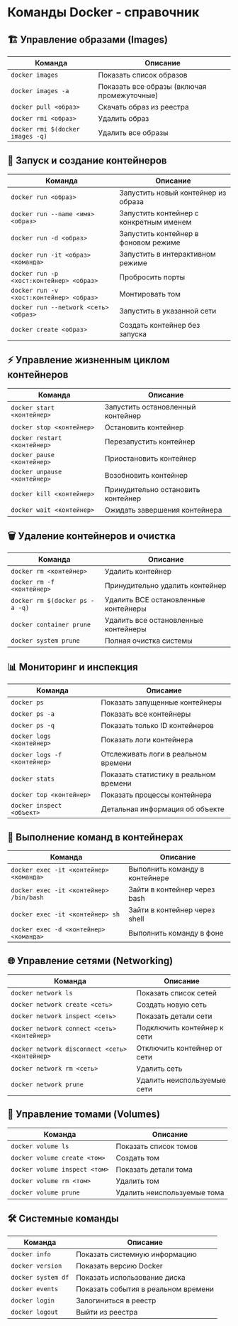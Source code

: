# Команды Docker - справочник

## 🏗️ Управление образами (Images)

| Команда | Описание |
|---------|----------|
| `docker images` | Показать список образов |
| `docker images -a` | Показать все образы (включая промежуточные) |
| `docker pull <образ>` | Скачать образ из реестра |
| `docker rmi <образ>` | Удалить образ |
| `docker rmi $(docker images -q)` | Удалить все образы |

## 🚀 Запуск и создание контейнеров

| Команда | Описание |
|---------|----------|
| `docker run <образ>` | Запустить новый контейнер из образа |
| `docker run --name <имя> <образ>` | Запустить контейнер с конкретным именем |
| `docker run -d <образ>` | Запустить контейнер в фоновом режиме |
| `docker run -it <образ> <команда>` | Запустить в интерактивном режиме |
| `docker run -p <хост:контейнер> <образ>` | Пробросить порты |
| `docker run -v <хост:контейнер> <образ>` | Монтировать том |
| `docker run --network <сеть> <образ>` | Запустить в указанной сети |
| `docker create <образ>` | Создать контейнер без запуска |

## ⚡ Управление жизненным циклом контейнеров

| Команда | Описание |
|---------|----------|
| `docker start <контейнер>` | Запустить остановленный контейнер |
| `docker stop <контейнер>` | Остановить контейнер |
| `docker restart <контейнер>` | Перезапустить контейнер |
| `docker pause <контейнер>` | Приостановить контейнер |
| `docker unpause <контейнер>` | Возобновить контейнер |
| `docker kill <контейнер>` | Принудительно остановить контейнер |
| `docker wait <контейнер>` | Ожидать завершения контейнера |

## 🗑️ Удаление контейнеров и очистка

| Команда | Описание |
|---------|----------|
| `docker rm <контейнер>` | Удалить контейнер |
| `docker rm -f <контейнер>` | Принудительно удалить контейнер |
| `docker rm $(docker ps -a -q)` | Удалить ВСЕ остановленные контейнеры |
| `docker container prune` | Удалить все остановленные контейнеры |
| `docker system prune` | Полная очистка системы |

## 📊 Мониторинг и инспекция

| Команда | Описание |
|---------|----------|
| `docker ps` | Показать запущенные контейнеры |
| `docker ps -a` | Показать все контейнеры |
| `docker ps -q` | Показать только ID контейнеров |
| `docker logs <контейнер>` | Показать логи контейнера |
| `docker logs -f <контейнер>` | Отслеживать логи в реальном времени |
| `docker stats` | Показать статистику в реальном времени |
| `docker top <контейнер>` | Показать процессы контейнера |
| `docker inspect <объект>` | Детальная информация об объекте |

## 🔧 Выполнение команд в контейнерах

| Команда | Описание |
|---------|----------|
| `docker exec -it <контейнер> <команда>` | Выполнить команду в контейнере |
| `docker exec -it <контейнер> /bin/bash` | Зайти в контейнер через bash |
| `docker exec -it <контейнер> sh` | Зайти в контейнер через shell |
| `docker exec -d <контейнер> <команда>` | Выполнить команду в фоне |

## 🌐 Управление сетями (Networking)

| Команда | Описание |
|---------|----------|
| `docker network ls` | Показать список сетей |
| `docker network create <сеть>` | Создать новую сеть |
| `docker network inspect <сеть>` | Показать детали сети |
| `docker network connect <сеть> <контейнер>` | Подключить контейнер к сети |
| `docker network disconnect <сеть> <контейнер>` | Отключить контейнер от сети |
| `docker network rm <сеть>` | Удалить сеть |
| `docker network prune` | Удалить неиспользуемые сети |

## 💾 Управление томами (Volumes)

| Команда | Описание |
|---------|----------|
| `docker volume ls` | Показать список томов |
| `docker volume create <том>` | Создать том |
| `docker volume inspect <том>` | Показать детали тома |
| `docker volume rm <том>` | Удалить том |
| `docker volume prune` | Удалить неиспользуемые тома |

## 🛠️ Системные команды

| Команда | Описание |
|---------|----------|
| `docker info` | Показать системную информацию |
| `docker version` | Показать версию Docker |
| `docker system df` | Показать использование диска |
| `docker events` | Показать события в реальном времени |
| `docker login` | Залогиниться в реестр |
| `docker logout` | Выйти из реестра |
